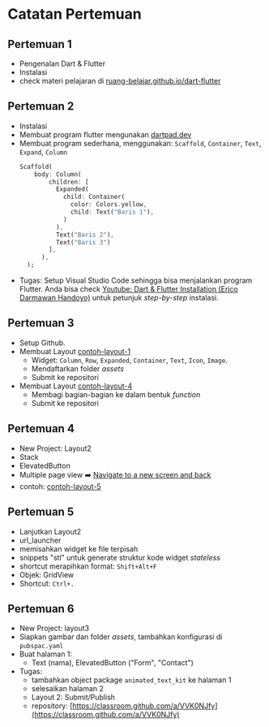 # Catatan Pertemuan

## Pertemuan 1
- Pengenalan Dart & Flutter
- Instalasi
- check materi pelajaran di [ruang-belajar.github.io/dart-flutter](ruang-belajar.github.io/dart-flutter)
  
## Pertemuan 2
- Instalasi
- Membuat program flutter mengunakan [dartpad.dev](https://dartpad.dev)
- Membuat program sederhana, menggunakan: `Scaffold`, `Container`, `Text`, `Expand`, `Column`
  ```dart
  Scaffold(
      body: Column(
          children: [
            Expanded(
              child: Container(
                color: Colors.yellow,
                child: Text("Baris 1"),
              )
            ),
            Text("Baris 2"),
            Text("Baris 3")
          ],
        ),
    );
  ```
- Tugas: Setup Visual Studio Code sehingga bisa menjalankan program Flutter.
  Anda bisa check [Youtube: Dart & Flutter Installation (Erico Darmawan Handoyo)](https://youtu.be/asNdz10WR6w?si=ePXjDAwlqsD8POSw) untuk petunjuk _step-by-step_ instalasi.

## Pertemuan 3
- Setup Github.
- Membuat Layout [contoh-layout-1](res/contoh-layout-1.jpg)
  - Widget: `Column`, `Row`, `Expanded`, `Container`, `Text`, `Icon`, `Image`.
  - Mendaftarkan folder _assets_
  - Submit ke repositori
- Membuat Layout [contoh-layout-4](res/contoh-layout-4.png)
  - Membagi bagian-bagian ke dalam bentuk _function_
  - Submit ke repositori

## Pertemuan 4
- New Project: Layout2
- Stack
- ElevatedButton
- Multiple page view ➡️ [Navigate to a new screen and back](https://docs.flutter.dev/cookbook/navigation/navigation-basics)
- contoh: [contoh-layout-5](res/contoh-layout-5.png)

## Pertemuan 5
- Lanjutkan Layout2
- url_launcher
- memisahkan widget ke file terpisah
- snippets "stl" untuk generate struktur kode widget _stateless_
- shortcut merapihkan format: `Shift+Alt+F`
- Objek: GridView
- Shortcut: `Ctrl+.`

## Pertemuan 6
- New Project: layout3
- Siapkan gambar dan folder _assets_, tambahkan konfigurasi di `pubspac.yaml`
- Buat halaman 1:
  - Text (nama), ElevatedButton ("Form", "Contact")
- Tugas:
  - tambahkan object package `animated_text_kit` ke halaman 1
  - selesaikan halaman 2
  - Layout 2: Submit/Publish
  - repository: [https://classroom.github.com/a/VVK0NJfy](https://classroom.github.com/a/VVK0NJfy)